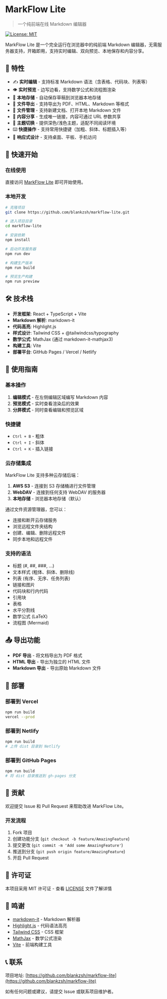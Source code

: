 # MarkFlow Lite

> 一个纯前端在线 Markdown 编辑器

[![License: MIT](https://img.shields.io/badge/License-MIT-yellow.svg)](https://opensource.org/licenses/MIT)

MarkFlow Lite 是一个完全运行在浏览器中的纯前端 Markdown 编辑器，无需服务器支持，开箱即用，支持实时编辑、双向预览、本地保存和内容分享。

## 🌟 特性

- ✍️ **实时编辑** - 支持标准 Markdown 语法（含表格、代码块、列表等）
- 👁️ **实时预览** - 边写边看，支持数学公式和流程图渲染
- 💾 **本地存储** - 自动保存草稿到浏览器本地存储
- 📄 **文件导出** - 支持导出为 PDF、HTML、Markdown 等格式
- 📂 **文件管理** - 支持新建文档、打开本地 Markdown 文件
- 🔗 **内容分享** - 生成唯一链接，内容可通过 URL 参数共享
- 🎨 **主题切换** - 提供深色/浅色主题，适配不同阅读环境
- ⌨️ **快捷操作** - 支持常用快捷键（加粗、斜体、标题插入等）
- 📱 **响应式设计** - 支持桌面、平板、手机访问

## 🚀 快速开始

### 在线使用

直接访问 [MarkFlow Lite](https://editor.currso.com) 即可开始使用。

### 本地开发

```bash
# 克隆项目
git clone https://github.com/blankzsh/markflow-lite.git

# 进入项目目录
cd markflow-lite

# 安装依赖
npm install

# 启动开发服务器
npm run dev

# 构建生产版本
npm run build

# 预览生产构建
npm run preview
```

## 🛠️ 技术栈

- **开发框架**: React + TypeScript + Vite
- **Markdown 解析**: markdown-it
- **代码高亮**: Highlight.js
- **样式设计**: Tailwind CSS + @tailwindcss/typography
- **数学公式**: MathJax (通过 markdown-it-mathjax3)
- **构建工具**: Vite
- **部署平台**: GitHub Pages / Vercel / Netlify

## 📖 使用指南

### 基本操作

1. **编辑模式** - 在左侧编辑区域编写 Markdown 内容
2. **预览模式** - 实时查看渲染后的效果
3. **分屏模式** - 同时查看编辑和预览区域

### 快捷键

- `Ctrl + B` - 粗体
- `Ctrl + I` - 斜体
- `Ctrl + K` - 插入链接

### 云存储集成

MarkFlow Lite 支持多种云存储后端：

1. **AWS S3** - 连接到 S3 存储桶进行文件管理
2. **WebDAV** - 连接到任何支持 WebDAV 的服务器
3. **本地存储** - 浏览器本地存储（默认）

通过文件资源管理器，您可以：
- 连接和断开云存储服务
- 浏览远程文件夹结构
- 创建、编辑、删除远程文件
- 同步本地和远程文件

### 支持的语法

- 标题 (#, ##, ###, ...)
- 文本样式 (粗体、斜体、删除线)
- 列表 (有序、无序、任务列表)
- 链接和图片
- 代码块和行内代码
- 引用块
- 表格
- 水平分割线
- 数学公式 (LaTeX)
- 流程图 (Mermaid)

## 📤 导出功能

- **PDF 导出** - 将文档导出为 PDF 格式
- **HTML 导出** - 导出为独立的 HTML 文件
- **Markdown 导出** - 导出原始 Markdown 文件

## 🔧 部署

### 部署到 Vercel

```bash
npm run build
vercel --prod
```

### 部署到 Netlify

```bash
npm run build
# 上传 dist 目录到 Netlify
```

### 部署到 GitHub Pages

```bash
npm run build
# 将 dist 目录推送到 gh-pages 分支
```

## 🤝 贡献

欢迎提交 Issue 和 Pull Request 来帮助改进 MarkFlow Lite。

### 开发流程

1. Fork 项目
2. 创建功能分支 (`git checkout -b feature/AmazingFeature`)
3. 提交更改 (`git commit -m 'Add some AmazingFeature'`)
4. 推送到分支 (`git push origin feature/AmazingFeature`)
5. 开启 Pull Request

## 📄 许可证

本项目采用 MIT 许可证 - 查看 [LICENSE](LICENSE) 文件了解详情

## 🙏 鸣谢

- [markdown-it](https://github.com/markdown-it/markdown-it) - Markdown 解析器
- [Highlight.js](https://highlightjs.org/) - 代码语法高亮
- [Tailwind CSS](https://tailwindcss.com/) - CSS 框架
- [MathJax](https://www.mathjax.org/) - 数学公式渲染
- [Vite](https://vitejs.dev/) - 前端构建工具

## 📞 联系

项目地址: [https://github.com/blankzsh/markflow-lite](https://github.com/blankzsh/markflow-lite)

如有任何问题或建议，请提交 Issue 或联系项目维护者。